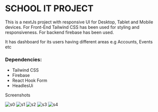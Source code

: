 # SCHOOL IT PROJECT

This is a nextJs project with responsive UI for Desktop, Tablet and Mobile devices. For Front-End Tailwind CSS has been used for styling and responsiveness. For backend firebase has been used.

It has dashboard for its users having different areas e.g Accounts, Events etc

### Dependencies:

- Tailwind CSS
- Firebase
- React Hook Form
- HeadlesUi

Screenshots

<img src="https://github.com/code-simple/firebase-login/blob/main/screenshots/home.png" alt="s0" >
<img src="https://github.com/code-simple/firebase-login/blob/main/screenshots/signup.png" alt="s1" >
<img src="https://github.com/code-simple/firebase-login/blob/main/screenshots/signin.png" alt="s2" >
<img src="https://github.com/code-simple/firebase-login/blob/main/screenshots/dashboard.png" alt="s3" >
<img src="https://github.com/code-simple/firebase-login/blob/main/screenshots/dashboard2.png" alt="s4">
